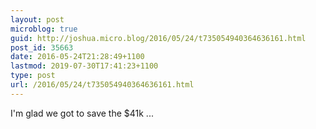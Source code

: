 ```yaml
---
layout: post
microblog: true
guid: http://joshua.micro.blog/2016/05/24/t735054940364636161.html
post_id: 35663
date: 2016-05-24T21:28:49+1100
lastmod: 2019-07-30T17:41:23+1100
type: post
url: /2016/05/24/t735054940364636161.html
---
```

I'm glad we got to save the $41k ...
